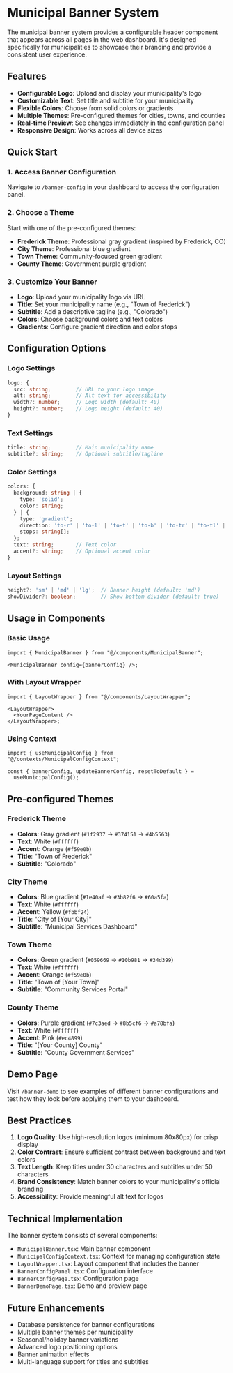 # Municipal Banner System

The municipal banner system provides a configurable header component that appears across all pages in the web dashboard. It's designed specifically for municipalities to showcase their branding and provide a consistent user experience.

## Features

- **Configurable Logo**: Upload and display your municipality's logo
- **Customizable Text**: Set title and subtitle for your municipality
- **Flexible Colors**: Choose from solid colors or gradients
- **Multiple Themes**: Pre-configured themes for cities, towns, and counties
- **Real-time Preview**: See changes immediately in the configuration panel
- **Responsive Design**: Works across all device sizes

## Quick Start

### 1. Access Banner Configuration

Navigate to `/banner-config` in your dashboard to access the configuration panel.

### 2. Choose a Theme

Start with one of the pre-configured themes:

- **Frederick Theme**: Professional gray gradient (inspired by Frederick, CO)
- **City Theme**: Professional blue gradient
- **Town Theme**: Community-focused green gradient
- **County Theme**: Government purple gradient

### 3. Customize Your Banner

- **Logo**: Upload your municipality logo via URL
- **Title**: Set your municipality name (e.g., "Town of Frederick")
- **Subtitle**: Add a descriptive tagline (e.g., "Colorado")
- **Colors**: Choose background colors and text colors
- **Gradients**: Configure gradient direction and color stops

## Configuration Options

### Logo Settings

```typescript
logo: {
  src: string;        // URL to your logo image
  alt: string;        // Alt text for accessibility
  width?: number;     // Logo width (default: 40)
  height?: number;    // Logo height (default: 40)
}
```

### Text Settings

```typescript
title: string;        // Main municipality name
subtitle?: string;    // Optional subtitle/tagline
```

### Color Settings

```typescript
colors: {
  background: string | {
    type: 'solid';
    color: string;
  } | {
    type: 'gradient';
    direction: 'to-r' | 'to-l' | 'to-t' | 'to-b' | 'to-tr' | 'to-tl' | 'to-br' | 'to-bl';
    stops: string[];
  };
  text: string;       // Text color
  accent?: string;    // Optional accent color
}
```

### Layout Settings

```typescript
height?: 'sm' | 'md' | 'lg';  // Banner height (default: 'md')
showDivider?: boolean;        // Show bottom divider (default: true)
```

## Usage in Components

### Basic Usage

```tsx
import { MunicipalBanner } from "@/components/MunicipalBanner";

<MunicipalBanner config={bannerConfig} />;
```

### With Layout Wrapper

```tsx
import { LayoutWrapper } from "@/components/LayoutWrapper";

<LayoutWrapper>
  <YourPageContent />
</LayoutWrapper>;
```

### Using Context

```tsx
import { useMunicipalConfig } from "@/contexts/MunicipalConfigContext";

const { bannerConfig, updateBannerConfig, resetToDefault } =
  useMunicipalConfig();
```

## Pre-configured Themes

### Frederick Theme

- **Colors**: Gray gradient (`#1f2937` → `#374151` → `#4b5563`)
- **Text**: White (`#ffffff`)
- **Accent**: Orange (`#f59e0b`)
- **Title**: "Town of Frederick"
- **Subtitle**: "Colorado"

### City Theme

- **Colors**: Blue gradient (`#1e40af` → `#3b82f6` → `#60a5fa`)
- **Text**: White (`#ffffff`)
- **Accent**: Yellow (`#fbbf24`)
- **Title**: "City of [Your City]"
- **Subtitle**: "Municipal Services Dashboard"

### Town Theme

- **Colors**: Green gradient (`#059669` → `#10b981` → `#34d399`)
- **Text**: White (`#ffffff`)
- **Accent**: Orange (`#f59e0b`)
- **Title**: "Town of [Your Town]"
- **Subtitle**: "Community Services Portal"

### County Theme

- **Colors**: Purple gradient (`#7c3aed` → `#8b5cf6` → `#a78bfa`)
- **Text**: White (`#ffffff`)
- **Accent**: Pink (`#ec4899`)
- **Title**: "[Your County] County"
- **Subtitle**: "County Government Services"

## Demo Page

Visit `/banner-demo` to see examples of different banner configurations and test how they look before applying them to your dashboard.

## Best Practices

1. **Logo Quality**: Use high-resolution logos (minimum 80x80px) for crisp display
2. **Color Contrast**: Ensure sufficient contrast between background and text colors
3. **Text Length**: Keep titles under 30 characters and subtitles under 50 characters
4. **Brand Consistency**: Match banner colors to your municipality's official branding
5. **Accessibility**: Provide meaningful alt text for logos

## Technical Implementation

The banner system consists of several components:

- `MunicipalBanner.tsx`: Main banner component
- `MunicipalConfigContext.tsx`: Context for managing configuration state
- `LayoutWrapper.tsx`: Layout component that includes the banner
- `BannerConfigPanel.tsx`: Configuration interface
- `BannerConfigPage.tsx`: Configuration page
- `BannerDemoPage.tsx`: Demo and preview page

## Future Enhancements

- Database persistence for banner configurations
- Multiple banner themes per municipality
- Seasonal/holiday banner variations
- Advanced logo positioning options
- Banner animation effects
- Multi-language support for titles and subtitles
